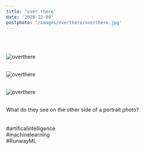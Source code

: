 ```yaml
---
title: 'over there'
date: '2020-12-09'
postphoto: '/images/overthere/overthere.jpg'
---
```

<br>
<br>

![overthere](/images/overthere/overthere.jpg)
<br>
<br>

![overthere](/images/overthere/overthere2.jpg)
<br>
<br>

![overthere](/images/overthere/overthere3.jpg)
<br>
<br>


What do they see on the other side of a portrait photo?
<br>
<br>
<br>
#artificalintelligence <br>
#machinelearning <br>
#RunwayML <br>


<br>
<br>
<!-- 
#h1
##h2
###h3
####h4
#####h5
######h6
- brabra is list
**bold text**
_Italic_ or *Italic*

-->

<center>
© 2021 YOSY POKARI
</center>
<br>